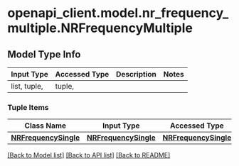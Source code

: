 # openapi_client.model.nr_frequency_multiple.NRFrequencyMultiple

## Model Type Info
Input Type | Accessed Type | Description | Notes
------------ | ------------- | ------------- | -------------
list, tuple,  | tuple,  |  | 

### Tuple Items
Class Name | Input Type | Accessed Type | Description | Notes
------------- | ------------- | ------------- | ------------- | -------------
[**NRFrequencySingle**](NRFrequencySingle.md) | [**NRFrequencySingle**](NRFrequencySingle.md) | [**NRFrequencySingle**](NRFrequencySingle.md) |  | 

[[Back to Model list]](../../README.md#documentation-for-models) [[Back to API list]](../../README.md#documentation-for-api-endpoints) [[Back to README]](../../README.md)

